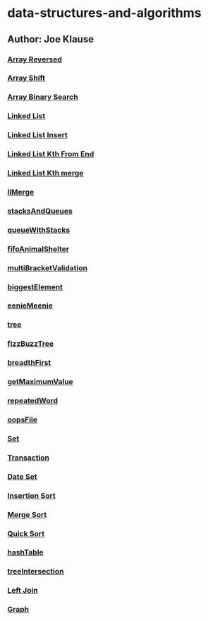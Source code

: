 # data-structures-and-algorithms
## Author: Joe Klause

### [Array Reversed](challenges/arrayReverse/array-reverse.js)

### [Array Shift](challenges/arrayShift/array-shift.js)

### [Array Binary Search](challenges/arrayBinarySearch/array-binary-search.js)

### [Linked List](challenges/linkedList/linked-list.js)

### [Linked List Insert](challenges/linkedList/linked-list.js)

### [Linked List Kth From End](challenges/linkedList/linked-list.js)

### [Linked List Kth merge](challenges/linkedList/linked-list.js)

### [llMerge](challenges/llMerge/ll-merge.js)

### [stacksAndQueues](challenges/stacksAndQueues/stacks-and-queues.js)

### [queueWithStacks](challenges/queueWithStacks/queue-with-stacks.js)

### [fifoAnimalShelter](challenges/fifoAnimalShelter/fifo-animal-shelter.js)

### [multiBracketValidation](challenges/multiBracketValidation/multi-bracket-validation.js)

### [biggestElement](challenges/mock-interview-extra-credit/biggestElement/biggest-element.js)

### [eenieMeenie](challenges/mock-interview-extra-credit/eeneyMeeney/eeney-meeney.js)

### [tree](challenges/tree/tree.js)

### [fizzBuzzTree](challenges/fizzBuzzTree/fizz-buzz-tree.js)

### [breadthFirst](challenges/tree/tree.js)

### [getMaximumValue](challenges/tree/tree.js)

### [repeatedWord](challenges/repeatedWord/repeated-word.js)

### [oopsFile](challenges/oops-file/oops-file.js.js)

### [Set](challenges/set/Set.js)

### [Transaction](challenges/transactions/transaction.js)

### [Date Set](challenges/date/date-setting.js)

### [Insertion Sort](challenges/insertion-sort/insertSort.js)

### [Merge Sort](challenges/merge-sort/mergeSort.js)

### [Quick Sort](challenges/quick-sort/quickSort.js)

### [hashTable](challenges/hash-table/hashTable.js)

### [treeIntersection](challenges/treeIntersection/tree-intersection.js)

### [Left Join](challenges/left-join/leftJoin.js)

### [Graph](challenges/graph/graph.js)
